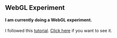 ## WebGL Experiment
#### I am currently doing a WebGL experiment.

I followed this [tutorial](https://developer.mozilla.org/en-US/docs/Web/API/WebGL_API/Tutorial).
[Click here](https://praquron.github.io/webGL/) if you want to see it.
